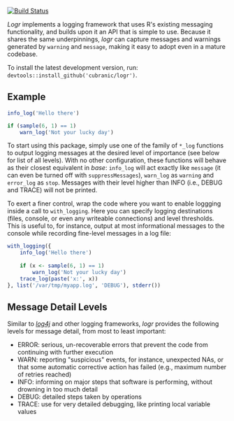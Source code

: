 [![Build Status](https://travis-ci.org/cubranic/logr.png?branch=master)](https://travis-ci.org/cubranic/logr)

_Logr_ implements a logging framework that uses R's existing messaging
functionality, and builds upon it an API that is simple to use.
Because it shares the same underpinnings, _logr_ can capture messages
and warnings generated by `warning` and `message`, making it easy to
adopt even in a mature codebase.

To install the latest development version, run:
`devtools::install_github('cubranic/logr')`.


Example
-------

```r
info_log('Hello there')

if (sample(6, 1) == 1)
    warn_log('Not your lucky day')
```

To start using this package, simply use one of the family of `*_log`
functions to output logging messages at the desired level of
importance (see below for list of all levels). With no other
configuration, these functions will behave as their closest equivalent
in _base_: `info_log` will act exactly like `message` (it can even be
turned off with `suppressMessages`), `warn_log` as `warning` and
`error_log` as `stop`. Messages with their level higher than INFO
(i.e., DEBUG and TRACE) will not be printed.

To exert a finer control, wrap the code where you want to enable
loggging inside a call to `with_logging`. Here you can specify logging
destinations (files, console, or even any writeable connections) and
level thresholds. This is useful to, for instance, output
at most informational messages to the console while recording
fine-level messages in a log file:

```r
with_logging({
    info_log('Hello there')
    
    if (x <- sample(6, 1) == 1)
        warn_log('Not your lucky day')
    trace_log(paste('x:', x))
}, list('/var/tmp/myapp.log', 'DEBUG'), stderr())
```


Message Detail Levels
---------------------

Similar to [_log4j_](http://logging.apache.org/log4j/) and other
logging frameworks, _logr_ provides the following levels for message
detail, from most to least important:

- ERROR: serious, un-recoverable errors that prevent the code from
  continuing with further execution
- WARN: reporting "suspicious" events, for instance, unexpected NAs,
  or that some automatic corrective action has failed (e.g., maximum
  number of retries reached)
- INFO: informing on major steps that software is performing, without
  drowning in too much detail
- DEBUG: detailed steps taken by operations
- TRACE: use for very detailed debugging, like printing local variable
  values
